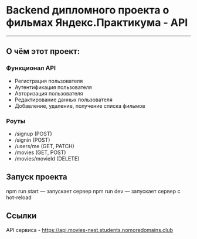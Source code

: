 # Backend дипломного проекта о фильмах Яндекс.Практикума - API
------
## О чём этот проект:
### Функционал API
* Регистрация пользователя
* Аутентификация пользователя
* Авторизация пользователя
* Редактирование данных пользователя
* Добавление, удаление, получение списка фильмов

### Роуты
* /signup (POST)
* /signin (POST)
* /users/me (GET, PATCH)
* /movies (GET, POST)
* /movies/movieId (DELETE)

## Запуск проекта
npm run start — запускает сервер
npm run dev — запускает сервер с hot-reload

## Ссылки
API сервиса - https://api.movies-nest.students.nomoredomains.club
